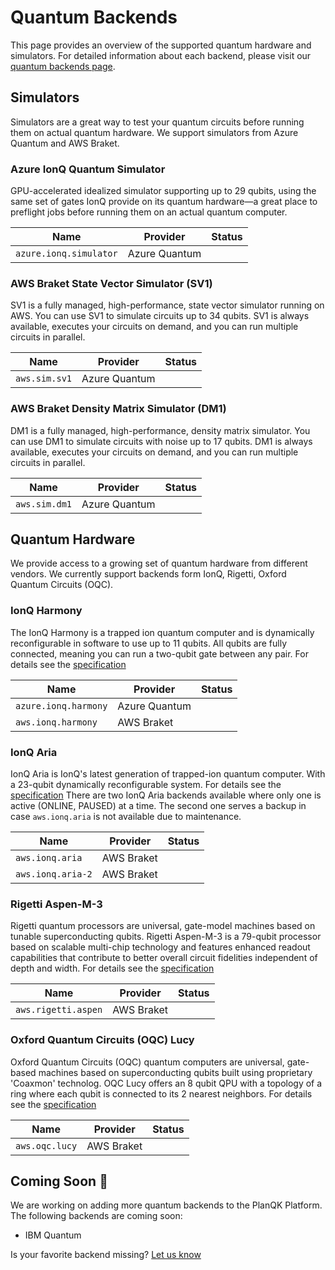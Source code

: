 # Quantum Backends

This page provides an overview of the supported quantum hardware and simulators.
For detailed information about each backend, please visit our [quantum backends page](https://platform.planqk.de/quantum-backends).

## Simulators

Simulators are a great way to test your quantum circuits before running them on actual quantum hardware.
We support simulators from Azure Quantum and AWS Braket.

### Azure IonQ Quantum Simulator

GPU-accelerated idealized simulator supporting up to 29 qubits, using the same set of gates IonQ provide on its quantum hardware—a great place to preflight jobs before running them on an actual quantum computer.

| Name                 | Provider      | Status                                     |
|----------------------|---------------|--------------------------------------------|
| `azure.ionq.simulator` | Azure Quantum | <BackendStatus id="azure.ionq.simulator"/> |

### AWS Braket State Vector Simulator (SV1)

SV1 is a fully managed, high-performance, state vector simulator running on AWS.
You can use SV1 to simulate circuits up to 34 qubits.
SV1 is always available, executes your circuits on demand, and you can run multiple circuits in parallel.

| Name        | Provider      | Status                            |
|-------------|---------------|-----------------------------------|
| `aws.sim.sv1` | Azure Quantum | <BackendStatus id="aws.sim.sv1"/> |

### AWS Braket Density Matrix Simulator (DM1)

DM1 is a fully managed, high-performance, density matrix simulator.
You can use DM1 to simulate circuits with noise up to 17 qubits.
DM1 is always available, executes your circuits on demand, and you can run multiple circuits in parallel.

| Name          | Provider      | Status                            |
|---------------|---------------|-----------------------------------|
| `aws.sim.dm1` | Azure Quantum | <BackendStatus id="aws.sim.dm1"/> |

## Quantum Hardware

We provide access to a growing set of quantum hardware from different vendors.
We currently support backends form IonQ, Rigetti, Oxford Quantum Circuits (OQC).

### IonQ Harmony

The IonQ Harmony is a trapped ion quantum computer and is dynamically reconfigurable in software to use up to 11 qubits.
All qubits are fully connected, meaning you can run a two-qubit gate between any pair.
For details see the [specification](https://ionq.com/quantum-systems/harmony)

| Name                 | Provider      | Status                                   |
|----------------------|---------------|------------------------------------------|
| `azure.ionq.harmony` | Azure Quantum | <BackendStatus id="azure.ionq.harmony"/> |
| `aws.ionq.harmony`   | AWS Braket    | <BackendStatus id="aws.ionq.harmony"/>   |

### IonQ Aria

IonQ Aria is IonQ's latest generation of trapped-ion quantum computer.
With a 23-qubit dynamically reconfigurable system.
For details see the [specification](https://ionq.com/quantum-systems/aria)
There are two IonQ Aria backends available where only one is active (ONLINE, PAUSED) at a time.
The second one serves a backup in case `aws.ionq.aria` is not available due to maintenance.

| Name              | Provider   | Status                                |
|-------------------|------------|---------------------------------------|
| `aws.ionq.aria`   | AWS Braket | <BackendStatus id="aws.ionq.aria"/>   |
| `aws.ionq.aria-2` | AWS Braket | <BackendStatus id="aws.ionq.aria-2"/> |

### Rigetti Aspen-M-3

Rigetti quantum processors are universal, gate-model machines based on tunable superconducting qubits.
Rigetti Aspen-M-3 is a 79-qubit processor based on scalable multi-chip technology and features enhanced readout capabilities that contribute to better overall circuit fidelities independent of depth and width.
For details see the [specification](https://qcs.rigetti.com/qpus)

| Name                | Provider   | Status                                  |
|---------------------|------------|-----------------------------------------|
| `aws.rigetti.aspen` | AWS Braket | <BackendStatus id="aws.rigetti.aspen"/> |

### Oxford Quantum Circuits (OQC) Lucy

Oxford Quantum Circuits (OQC) quantum computers are universal, gate-based machines based on superconducting qubits built using proprietary 'Coaxmon' technolog.
OQC Lucy offers an 8 qubit QPU with a topology of a ring where each qubit is connected to its 2 nearest neighbors.
For details see the [specification](https://oxfordquantumcircuits.com/technology)

| Name           | Provider   | Status                             |
|----------------|------------|------------------------------------|
| `aws.oqc.lucy` | AWS Braket | <BackendStatus id="aws.oqc.lucy"/> |

## Coming Soon :eyes:

We are working on adding more quantum backends to the PlanQK Platform.
The following backends are coming soon:

- IBM Quantum

Is your favorite backend missing? [Let us know](https://join.slack.com/t/planqk-platform/shared_invite/zt-1b4899wqr-xqOYLSCr8KqYkREi251NxQ&#41)
